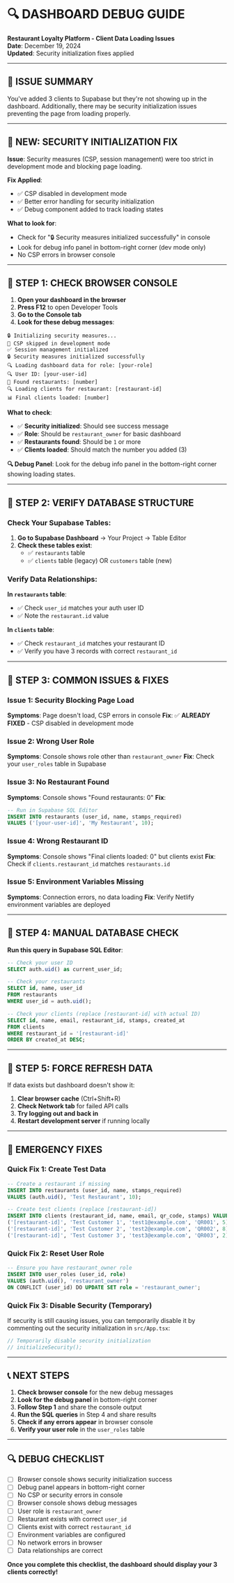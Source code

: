 # 🔍 DASHBOARD DEBUG GUIDE
**Restaurant Loyalty Platform - Client Data Loading Issues**  
**Date**: December 19, 2024  
**Updated**: Security initialization fixes applied

---

## 🎯 **ISSUE SUMMARY**

You've added 3 clients to Supabase but they're not showing up in the dashboard. Additionally, there may be security initialization issues preventing the page from loading properly.

---

## 🚨 **NEW: SECURITY INITIALIZATION FIX**

**Issue**: Security measures (CSP, session management) were too strict in development mode and blocking page loading.

**Fix Applied**: 
- ✅ CSP disabled in development mode
- ✅ Better error handling for security initialization
- ✅ Debug component added to track loading states

**What to look for**:
- Check for "🔒 Security measures initialized successfully" in console
- Look for debug info panel in bottom-right corner (dev mode only)
- No CSP errors in browser console

---

## 🔧 **STEP 1: CHECK BROWSER CONSOLE**

1. **Open your dashboard in the browser**
2. **Press F12** to open Developer Tools
3. **Go to the Console tab**
4. **Look for these debug messages**:

```
🔒 Initializing security measures...
🔧 CSP skipped in development mode
✅ Session management initialized
🔒 Security measures initialized successfully
🔍 Loading dashboard data for role: [your-role]
🔍 User ID: [your-user-id]
🏪 Found restaurants: [number]
🔍 Loading clients for restaurant: [restaurant-id]
📊 Final clients loaded: [number]
```

**What to check**:
- ✅ **Security initialized**: Should see success message
- ✅ **Role**: Should be `restaurant_owner` for basic dashboard
- ✅ **Restaurants found**: Should be `1` or more
- ✅ **Clients loaded**: Should match the number you added (3)

**🔍 Debug Panel**: Look for the debug info panel in the bottom-right corner showing loading states.

---

## 🔧 **STEP 2: VERIFY DATABASE STRUCTURE**

### **Check Your Supabase Tables**:

1. **Go to Supabase Dashboard** → Your Project → Table Editor
2. **Check these tables exist**:
   - ✅ `restaurants` table
   - ✅ `clients` table (legacy) OR `customers` table (new)

### **Verify Data Relationships**:

**In `restaurants` table**:
- ✅ Check `user_id` matches your auth user ID
- ✅ Note the `restaurant.id` value

**In `clients` table**:
- ✅ Check `restaurant_id` matches your restaurant ID
- ✅ Verify you have 3 records with correct `restaurant_id`

---

## 🔧 **STEP 3: COMMON ISSUES & FIXES**

### **Issue 1: Security Blocking Page Load**
**Symptoms**: Page doesn't load, CSP errors in console
**Fix**: ✅ **ALREADY FIXED** - CSP disabled in development mode

### **Issue 2: Wrong User Role**
**Symptoms**: Console shows role other than `restaurant_owner`
**Fix**: Check your `user_roles` table in Supabase

### **Issue 3: No Restaurant Found**
**Symptoms**: Console shows "Found restaurants: 0"
**Fix**: 
```sql
-- Run in Supabase SQL Editor
INSERT INTO restaurants (user_id, name, stamps_required) 
VALUES ('[your-user-id]', 'My Restaurant', 10);
```

### **Issue 4: Wrong Restaurant ID**
**Symptoms**: Console shows "Final clients loaded: 0" but clients exist
**Fix**: Check if `clients.restaurant_id` matches `restaurants.id`

### **Issue 5: Environment Variables Missing**
**Symptoms**: Connection errors, no data loading
**Fix**: Verify Netlify environment variables are deployed

---

## 🔧 **STEP 4: MANUAL DATABASE CHECK**

**Run this query in Supabase SQL Editor**:

```sql
-- Check your user ID
SELECT auth.uid() as current_user_id;

-- Check your restaurants
SELECT id, name, user_id 
FROM restaurants 
WHERE user_id = auth.uid();

-- Check your clients (replace [restaurant-id] with actual ID)
SELECT id, name, email, restaurant_id, stamps, created_at 
FROM clients 
WHERE restaurant_id = '[restaurant-id]'
ORDER BY created_at DESC;
```

---

## 🔧 **STEP 5: FORCE REFRESH DATA**

If data exists but dashboard doesn't show it:

1. **Clear browser cache** (Ctrl+Shift+R)
2. **Check Network tab** for failed API calls
3. **Try logging out and back in**
4. **Restart development server** if running locally

---

## 🚨 **EMERGENCY FIXES**

### **Quick Fix 1: Create Test Data**
```sql
-- Create a restaurant if missing
INSERT INTO restaurants (user_id, name, stamps_required) 
VALUES (auth.uid(), 'Test Restaurant', 10);

-- Create test clients (replace [restaurant-id])
INSERT INTO clients (restaurant_id, name, email, qr_code, stamps) VALUES
('[restaurant-id]', 'Test Customer 1', 'test1@example.com', 'QR001', 5),
('[restaurant-id]', 'Test Customer 2', 'test2@example.com', 'QR002', 8),
('[restaurant-id]', 'Test Customer 3', 'test3@example.com', 'QR003', 2);
```

### **Quick Fix 2: Reset User Role**
```sql
-- Ensure you have restaurant_owner role
INSERT INTO user_roles (user_id, role) 
VALUES (auth.uid(), 'restaurant_owner')
ON CONFLICT (user_id) DO UPDATE SET role = 'restaurant_owner';
```

### **Quick Fix 3: Disable Security (Temporary)**
If security is still causing issues, you can temporarily disable it by commenting out the security initialization in `src/App.tsx`:

```typescript
// Temporarily disable security initialization
// initializeSecurity();
```

---

## 📞 **NEXT STEPS**

1. **Check browser console** for the new debug messages
2. **Look for the debug panel** in bottom-right corner
3. **Follow Step 1** and share the console output
4. **Run the SQL queries** in Step 4 and share results
5. **Check if any errors appear** in browser console
6. **Verify your user role** in the `user_roles` table

---

## 🔍 **DEBUG CHECKLIST**

- [ ] Browser console shows security initialization success
- [ ] Debug panel appears in bottom-right corner
- [ ] No CSP or security errors in console
- [ ] Browser console shows debug messages
- [ ] User role is `restaurant_owner`
- [ ] Restaurant exists with correct `user_id`
- [ ] Clients exist with correct `restaurant_id`
- [ ] Environment variables are configured
- [ ] No network errors in browser
- [ ] Data relationships are correct

**Once you complete this checklist, the dashboard should display your 3 clients correctly!** 